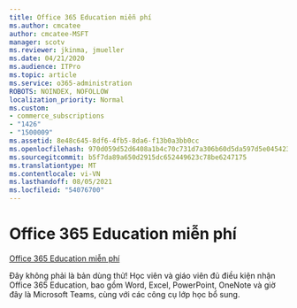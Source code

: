 ```yaml
---
title: Office 365 Education miễn phí
ms.author: cmcatee
author: cmcatee-MSFT
manager: scotv
ms.reviewer: jkinma, jmueller
ms.date: 04/21/2020
ms.audience: ITPro
ms.topic: article
ms.service: o365-administration
ROBOTS: NOINDEX, NOFOLLOW
localization_priority: Normal
ms.custom:
- commerce_subscriptions
- "1426"
- "1500009"
ms.assetid: 8e48c645-8df6-4fb5-8da6-f13b0a3bb0cc
ms.openlocfilehash: 970d059d52d6408a1b4c70c731d7a306b60d5da597d5e045423751c3960fe582
ms.sourcegitcommit: b5f7da89a650d2915dc652449623c78be6247175
ms.translationtype: MT
ms.contentlocale: vi-VN
ms.lasthandoff: 08/05/2021
ms.locfileid: "54076700"
---
```

# <a name="office-365-education-for-free"></a>Office 365 Education miễn phí

[Office 365 Education miễn phí](https://products.office.com/student/office-in-education?ms.officeurl=students)
  
Đây không phải là bản dùng thử! Học viên và giáo viên đủ điều kiện nhận Office 365 Education, bao gồm Word, Excel, PowerPoint, OneNote và giờ đây là Microsoft Teams, cùng với các công cụ lớp học bổ sung.
